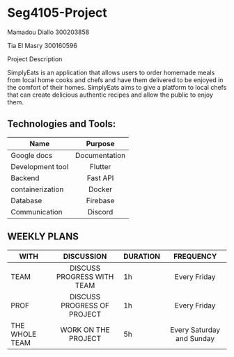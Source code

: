 # Seg4105-Project

Mamadou Diallo 300203858


Tia El Masry
300160596

Project Description

SimplyEats is an application that allows users to order homemade meals from local home cooks and chefs and have them delivered to be enjoyed in the comfort of their homes. SimplyEats aims to give a platform to local chefs that can create delicious authentic recipes and allow the public to enjoy them.


## Technologies and Tools:

|Name | Purpose |
| -- | :--: |
| Google docs | Documentation |
| Development tool | Flutter |
| Backend | Fast API |
| containerization | Docker |
| Database | Firebase |
| Communication | Discord |


## WEEKLY PLANS 
|WITH | DISCUSSION | DURATION | FREQUENCY |
| -- | :--: | -- | :--: |
|TEAM| DISCUSS PROGRESS WITH TEAM| 1h | Every Friday |
|PROF| DISCUSS PROGRESS OF PROJECT | 1h | Every Friday |
|THE WHOLE TEAM | WORK ON THE PROJECT | 5h | Every Saturday and Sunday |


